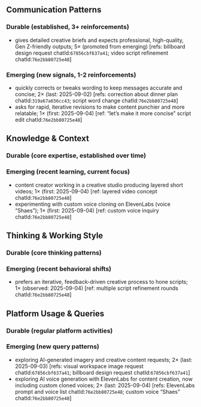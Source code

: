 ## Communication Patterns
### Durable (established, 3+ reinforcements)
- gives detailed creative briefs and expects professional, high-quality, Gen Z-friendly outputs; 5× (promoted from emerging) [refs: billboard design request chatId:`67856cbf637a41`; video script refinement chatId:`76e2bb80725e48`]

### Emerging (new signals, 1-2 reinforcements)
- quickly corrects or tweaks wording to keep messages accurate and concise; 2× (last: 2025-09-02) [refs: correction about dinner plan chatId:`319a67a656cc43`; script word change chatId:`76e2bb80725e48`]
- asks for rapid, iterative revisions to make content punchier and more relatable; 1× (first: 2025-09-04) [ref: “let’s make it more concise” script edit chatId:`76e2bb80725e48`]

## Knowledge & Context
### Durable (core expertise, established over time)

### Emerging (recent learning, current focus)
- content creator working in a creative studio producing layered short videos; 1× (first: 2025-09-04) [ref: layered video concept chatId:`76e2bb80725e48`]
- experimenting with custom voice cloning on ElevenLabs (voice “Shaes”); 1× (first: 2025-09-04) [ref: custom voice inquiry chatId:`76e2bb80725e48`]

## Thinking & Working Style
### Durable (core thinking patterns)

### Emerging (recent behavioral shifts)
- prefers an iterative, feedback-driven creative process to hone scripts; 1× (observed: 2025-09-04) [ref: multiple script refinement rounds chatId:`76e2bb80725e48`]

## Platform Usage & Queries
### Durable (regular platform activities)

### Emerging (new query patterns)
- exploring AI-generated imagery and creative content requests; 2× (last: 2025-09-03) [refs: visual workspace image request chatId:`67856cbf637a41`; billboard design request chatId:`67856cbf637a41`]
- exploring AI voice generation with ElevenLabs for content creation, now including custom cloned voices; 2× (last: 2025-09-04) [refs: ElevenLabs prompt and voice list chatId:`76e2bb80725e48`; custom voice “Shaes” chatId:`76e2bb80725e48`] 